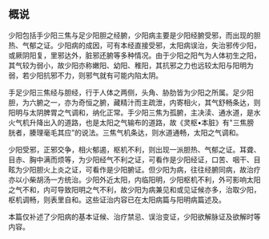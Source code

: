 ##                                                 概说

少阳包括手少阳三焦与足少阳胆之经腑，少阳病主要是少阳经腑受邪，而出现的胆热、气郁之证。少阳病的成因，可有本经直接受邪，太阳病误治，失治邪传少阳，或厥阴阳复，里邪达外，脏邪还腑等多种情况。由于少阳之阳气为人体初生之阳，其气较为弱小，故少阳亦称嫩阳、幼阳、稚阳，其抗邪之力也远较太阳与阳明为弱，若少阳抗邪不力，则邪气就有可能内陷太阴。

手足少阳三焦经与胆经，行于人体之两侧，头角、胁肋皆为少阳之所属。足少阳胆，为六腑之一，亦为奇恒之腑，藏精汁而主疏泄，内寄相火，其气舒畅条达，则阳明与太阴脾胃之气调和，纳化正常。手少阳三焦为孤腑，主决渎、通水道，是水火气机升降出入的道路，也是太阳之气输布的道路，故《灵枢•本脏》有"三焦膀胱者，腠理毫毛其应”的说法。三焦气机条达，则水道通畅，太阳之气调和。

少阳受邪，正邪交争，相火郁遏，枢机不利，则出现一派胆热、气郁之证。耳聋、目赤、胸中满而烦等，为少阳经气不利之证，可看作是少阳经证，口苦、咽干、目眩为少阳胆火上炎之证，可看作是少阳腑证。但少阳为病，往往经腑同病，故治疗亦以小柴胡汤一方统治。少阳外近太阳，内临阳明，少阳枢机不利，外可影响太阳之气不和，内可导致阳明之气不利，故少阳为病兼见和或见证候亦多，治取少阳，枢机调畅，则表里自和。这些证治内容已在太阳病篇与阳明病篇述及。

本篇仅补述了少阳病的基本证候、治疗禁忌、误治变证，少阳欲解脉证及欲解时等内容。
